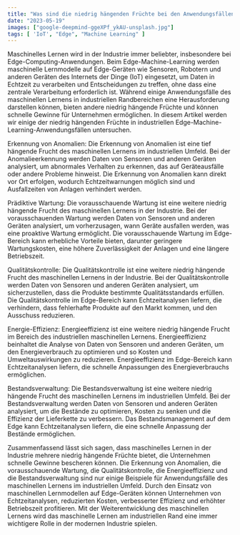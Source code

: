 ```yaml
---
title: "Was sind die niedrig hängenden Früchte bei den Anwendungsfällen des maschinellen Lernens im industriellen Umfeld?"
date: "2023-05-19"
images: ["google-deepmind-ggeXPf_ykAU-unsplash.jpg"]
tags: [ 'IoT', "Edge", "Machine Learning" ]
---
```


Maschinelles Lernen wird in der Industrie immer beliebter, insbesondere bei Edge-Computing-Anwendungen. Beim Edge-Machine-Learning werden maschinelle Lernmodelle auf Edge-Geräten wie Sensoren, Robotern und anderen Geräten des Internets der Dinge (IoT) eingesetzt, um Daten in Echtzeit zu verarbeiten und Entscheidungen zu treffen, ohne dass eine zentrale Verarbeitung erforderlich ist. Während einige Anwendungsfälle des maschinellen Lernens in industriellen Randbereichen eine Herausforderung darstellen können, bieten andere niedrig hängende Früchte und können schnelle Gewinne für Unternehmen ermöglichen. In diesem Artikel werden wir einige der niedrig hängenden Früchte in industriellen Edge-Machine-Learning-Anwendungsfällen untersuchen. 

Erkennung von Anomalien: Die Erkennung von Anomalien ist eine tief hängende Frucht des maschinellen Lernens im industriellen Umfeld. Bei der 	Anomalieerkennung werden Daten von Sensoren und anderen Geräten analysiert, um abnormales Verhalten zu erkennen, das auf Geräteausfälle oder andere Probleme hinweist. Die Erkennung von Anomalien kann direkt vor Ort erfolgen, wodurch Echtzeitwarnungen möglich sind und Ausfallzeiten von Anlagen verhindert werden. 

Prädiktive Wartung: Die vorausschauende Wartung ist eine weitere niedrig hängende Frucht des maschinellen Lernens in der Industrie. Bei der 	vorausschauenden Wartung werden Daten von Sensoren und anderen Geräten analysiert, um vorherzusagen, wann Geräte ausfallen werden, was eine proaktive Wartung ermöglicht. Die vorausschauende Wartung im Edge-Bereich kann erhebliche Vorteile bieten, darunter geringere Wartungskosten, eine höhere Zuverlässigkeit der Anlagen und eine längere Betriebszeit. 

Qualitätskontrolle: Die Qualitätskontrolle ist eine weitere niedrig hängende Frucht des maschinellen Lernens in der Industrie. Bei der 	Qualitätskontrolle werden Daten von Sensoren und anderen Geräten analysiert, um sicherzustellen, dass die Produkte bestimmte Qualitätsstandards erfüllen. Die Qualitätskontrolle im Edge-Bereich kann Echtzeitanalysen liefern, die verhindern, dass fehlerhafte Produkte auf den Markt kommen, und den Ausschuss reduzieren. 

Energie-Effizienz: Energieeffizienz ist eine weitere niedrig hängende Frucht im Bereich des industriellen maschinellen Lernens. Energieeffizienz beinhaltet die Analyse von Daten von Sensoren und anderen Geräten, um den Energieverbrauch zu optimieren und so Kosten und Umweltauswirkungen zu reduzieren. Energieeffizienz im Edge-Bereich kann Echtzeitanalysen liefern, die schnelle Anpassungen des Energieverbrauchs ermöglichen. 

Bestandsverwaltung: Die Bestandsverwaltung ist eine weitere niedrig hängende Frucht des maschinellen Lernens im industriellen Umfeld. Bei 	der Bestandsverwaltung werden Daten von Sensoren und anderen Geräten analysiert, um die Bestände zu optimieren, Kosten zu senken und die Effizienz der Lieferkette zu verbessern. Das Bestandsmanagement auf dem Edge kann Echtzeitanalysen liefern, die eine schnelle Anpassung der Bestände ermöglichen. 

Zusammenfassend lässt sich sagen, dass maschinelles Lernen in der Industrie mehrere niedrig hängende Früchte bietet, die Unternehmen schnelle Gewinne bescheren können. Die Erkennung von Anomalien, die vorausschauende Wartung, die Qualitätskontrolle, die Energieeffizienz und die Bestandsverwaltung sind nur einige Beispiele für Anwendungsfälle des maschinellen Lernens im industriellen Umfeld. Durch den Einsatz von maschinellen Lernmodellen auf Edge-Geräten können Unternehmen von Echtzeitanalysen, reduzierten Kosten, verbesserter Effizienz und erhöhter Betriebszeit profitieren. Mit der Weiterentwicklung des maschinellen Lernens wird das maschinelle Lernen am industriellen Rand eine immer wichtigere Rolle in der modernen Industrie spielen.
